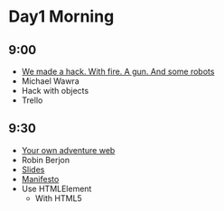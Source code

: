 # Day1 Morning

## 9:00

* [We made a hack. With fire. A gun. And some robots](https://www.youtube.com/watch?v=H6wXKVpWWHY)
* Michael Wawra
* Hack with objects
* Trello

## 9:30

* [Your own adventure web](https://www.youtube.com/watch?v=vatY9oDLk1A)
* Robin Berjon
* [Slides](http://berjon.com/presentations/20140130-own-adventure-web-takeoff/#/)
* [Manifesto](http://extensiblewebmanifesto.org)
* Use HTMLElement
	* With HTML5 <template>
	* Natutal elements (for example <big-red-button>)
	* Not working in production now
* [HitchJS](http://www.hitchjs.com)
	* CSS selector
	* Make the css react to the content

## 10:00

* [Use Promise, Future and some functional programing stuff without being a math nerd.](https://www.youtube.com/watch?v=2OjHNe9Akaw)
* Quentin Adam
* CEO of clever cloud
* Lot of shit in node.js callback
* Future and Promise is cool
* [Pacta](http://github.com/mudge/pacta)

## 11:00

* [The web is inefficient, but we can fix it!](http://www.youtube.com/watch?v=6lsepOuIvb0)
* Justin Secor
* Web is massive suck => Using too much electricity

## 11:30

* [Open Source Improv](http://www.youtube.com/watch?v=q2twTAYiHRA)
* Haleigh Sheehan
* Not a develloper
* Open source in general

## 12:00

* [Your customer WANTS to pay for your testing budget!](http://www.youtube.com/watch?v=fxe2pH0cTXc)
* Andre JAY Meissner
* [Slides](https://speakerdeck.com/klickass/your-customers-want-to-pay-your-testing-budget)
* [Open device lab](http://opendevicelab.com/)

## 12:30

* [How We Built Windows Azure](http://www.youtube.com/watch?v=JIi0PY1FGQc)
* Benjamin Guinebertiere
* Windows OS for Datacenter

# Day1 Afernoon

## 14:30

* Rational Security
* Olivier Lacan
* [Slides](https://speakerdeck.com/olivierlacan/rational-security)
* Share password in a team [Meldium](http://www.meldium.com)
* [TrueCrypt](http://www.truecrypt.org)
* EFF guide 

## 15:00

* OWASP Top 10
* Tobias Zander
* [Slides](http://fr.slideshare.net/TobiasZander/owasp-top-10-at-take-off-conference-2014)
* SQL Injection => Prepared Statement
* OWASP Cheat Sheet
* XSS - Escape engine
* Keep librairies up-to-date

## 15:30

* All your base are belong to us, what the bad guys see
* Danny Dinneen
* Getting informations
* Cool examples :)

## 16:30

* [Next Level: DevOps](http://www.youtube.com/watch?v=AvUzov1_VCI)
* Ole Michaelis
* [Slides](https://speakerdeck.com/nesquick/next-level-devops-2)
* "First Rules - Keep Calm, it could be worst"

## 17:00

* [Datacenter As A Computer: Beyond Clouds](http://www.youtube.com/watch?v=TJOotcJMg6Y)
* Maxime Brugidou
* Criteo

## 17:30

* [print("3D");](http://www.youtube.com/watch?v=OCJXBdfuqdQ)
* Orlando Kalossakas
* Mailjet
* 3D printing

## 18:00

* [Payment revisited: Marketplaces, micro-merchants and mobile acceptance.](http://www.youtube.com/watch?v=5o4LSjDI-rQ)
* Gregory Estrade
* Online payment with physical device

# Day2 Morning

## 9:00

* So Easy a Child Could Do It: Designing Apps for Little Fingers
* Kathryn Rotondo
* [Slides](http://fr.slideshare.net/krotondo/designing-appsforlittlefingers-takeoff-lille-slideshare)

## 9:30

* Singing Gophers
* Francesc Compoy Flores

## 10:00

* The Bizarre App Experiments
* Luca Sale
* Blackberry team
* QT
* Heart monitor who control the speed of the music
* NFC for track performance
* [Code Source](https://github.com/doturner/BizarreExperiments)

## 11:00

* Developping Developers
* Paul Verbeek
* @Hierow
* [Slides](https://speakerdeck.com/pverbeek/developing-developers-takeoff-2014)
* Find devellopers 
* Self-learning
* [What Makes a Good Coach?](http://sportsmedicine.about.com/od/tipsandtricks/a/qualitycoach.htm)
* HTML5

## 11:30

* Is IT really global
* Jean-Pierre Coene
* Culture is a trap

## 12:00

* Coding & Writing
* Elie Chevignard
* Blogging

## 12:30

* Consulting zen
* Neal Kemp
* Freelancer Rails/HTML/CSS
* Finding clients
* Dealing with clients
* Managing time
* [Trello](https://trello.com)
* [Streak](http://www.streak.com)
* [Harvest](http://www.getharvest.com)

# Day2 Afernoon

## 14:30

* I have a NoSQL toaster, why would I want a NoSQL database?
* Matthew Revell
* SQl vs NoSQL
* Different uses
* Language
	* Buckets <=> Databases
	* Documents <=> Tables
	* View <=> Query
* Document database
	* JSON document representation
	* [Couchbase](http://www.couchbase.com) => Great for dev, scales easily, fast
	* [MongoDB](http://www.mongodb.org) => Easy to query but won't scale
* Key Value database
	* Distributed data stores
	* [Riak](http://basho.com/riak) -> buckets and key-value pairs
* Columnar database
	* [Cassandra](http://cassandra.apache.org)
* Graph database
	* [Neo4j](http://www.neo4j.org)

## 15:00

* BigQuery
* Gorner Martin
* Google
* [Dremel paper](http://static.googleusercontent.com/media/research.google.com/fr//pubs/archive/36632.pdf)
* The Dremel white paper for dummies
* [Google cloud platform](https://cloud.google.com)

## 15:30

* You got schema in my JSON!
* Philipp Fehre
* "Create an available, scalable search index"
* Welcome to NoSQL world
* [Deprecator source code](https://github.com/sideshowcoder/deprecator)
* Migrate data {up,down} on the fly

## 16:30

* Frontend At The Engineering Level
* Paul Rouget
* Mozilla
* How a browser work
* Page load

## 17:30

* CSS and the critical path
* Patrick Hamann
* Size increase and page load faster
* Save time for augment profit
* [Basket.js](http://addyosmani.github.io/basket.js)

# Other talks

## Day1 - 14:30

* [The web: from space to time](http://www.youtube.com/watch?v=wodvEnWPjHs)
* Julien Genestoux

## Day1 - 15:00

* [Zen and the art of Hypermedia design](http://www.youtube.com/watch?v=ZZxOaCP8vyg)
* Ori Pekelman

## Day1 - 15:30

* [Designing Maintainable, Production-Ready Client Libraries](http://www.youtube.com/watch?v=YuukBfskio4)
* Kevin Burke

## Day1 - 16:30

* Industrial Javascript
* Matthieu Lux
* [Slides](http://swiip.github.io/industrial-javascript/#/)

## Day1 - 17:00

* Patterns of Large-Scale JavaScript Development
* Kim Joar Bekkelund

## Day1 - 17:30

* Ember.js : lessons from the trenches
* Regis Hanol

## Day1 - 18:00

* Building a tiny AngularJS
* Tim Ruffles

## Day2 - 15:00

* Graphs with Backbone, Rickshaw & D3
* Richard Powell
* [Slides](http://fr.slideshare.net/byrichardpowell/timeseries-monitoring-graphs-with-d3-rickshaw)

## Day2 - 15:30

* Protocols for the internet of the things
* Vidhya Gholkar
